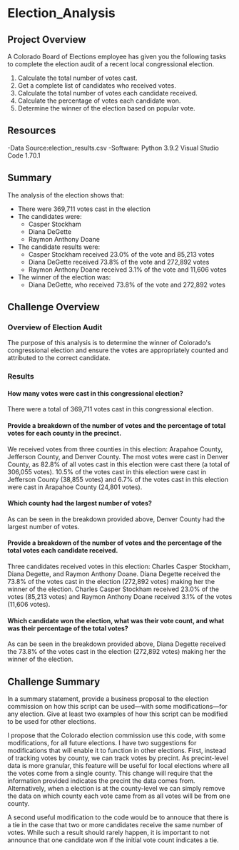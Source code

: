 # Election_Analysis

## Project Overview
A Colorado Board of Elections employee has given you the following tasks to complete the election audit of a recent local congressional election.

1. Calculate the total number of votes cast.
2. Get a complete list of candidates who received votes.
3. Calculate the total number of votes each candidate received.
4. Calculate the percentage of votes each candidate won.
5. Determine the winner of the election based on popular vote.

## Resources
-Data Source:election_results.csv
-Software: Python 3.9.2 Visual Studio Code 1.70.1

## Summary
The analysis of the election shows that:
- There were 369,711 votes cast in the election
- The candidates were:
    - Casper Stockham
    - Diana DeGette
    - Raymon Anthony Doane
- The candidate results were:
    - Casper Stockham received 23.0% of the vote and 85,213 votes
    - Diana DeGette received 73.8% of the vote and 272,892 votes
    - Raymon Anthony Doane received 3.1% of the vote and 11,606 votes
- The winner of the election was:
    - Diana DeGette, who received 73.8% of the vote and 272,892 votes


## Challenge Overview

### Overview of Election Audit
The purpose of this analysis is to determine the winner of Colorado's congressional election and ensure the votes are appropriately counted and attributed to the correct candidate.

### Results 

#### How many votes were cast in this congressional election?
There were a total of 369,711 votes cast in this congressional election. 

#### Provide a breakdown of the number of votes and the percentage of total votes for each county in the precinct.
We received votes from three counties in this election: Arapahoe County, Jefferson County, and Denver County. The most votes were cast in Denver County, as 82.8% of all votes cast in this election were cast there (a total of 306,055 votes). 10.5% of the votes cast in this election were cast in Jefferson County (38,855 votes) and 6.7% of the votes cast in this election were cast in Arapahoe County (24,801 votes).

#### Which county had the largest number of votes?
As can be seen in the breakdown provided above, Denver County had the largest number of votes.

#### Provide a breakdown of the number of votes and the percentage of the total votes each candidate received.

Three candidates received votes in this election: Charles Casper Stockham, Diana Degette, and Raymon Anthony Doane. Diana Degette received the 73.8% of the votes cast in the election (272,892 votes) making her the winner of the election. Charles Casper Stockham received 23.0% of the votes (85,213 votes) and Raymon Anthony Doane received 3.1% of the votes (11,606 votes). 
#### Which candidate won the election, what was their vote count, and what was their percentage of the total votes?
As can be seen in the breakdown provided above, Diana Degette received the 73.8% of the votes cast in the election (272,892 votes) making her the winner of the election.


## Challenge Summary
In a summary statement, provide a business proposal to the election commission on how this script can be used—with some modifications—for any election. Give at least two examples of how this script can be modified to be used for other elections.


I propose that the Colorado election commission use this code, with some modifications, for all future elections. I have two suggestions for modifications that will enable it to function in other elections. First, instead of tracking votes by county, we can track votes by precint. As precint-level data is more granular, this feature will be useful for local elections where all the votes come from a single county. This change will require that the information provided indicates the precint the data comes from. Alternatively, when a election is at the county-level we can simply remove the data on which county each vote came from as all votes will be from one county. 

A second useful modification to the code would be to annouce that there is a tie in the case that two or more candidates receive the same number of votes. While such a result should rarely happen, it is important to not announce that one candidate won if the initial vote count indicates a tie. 
